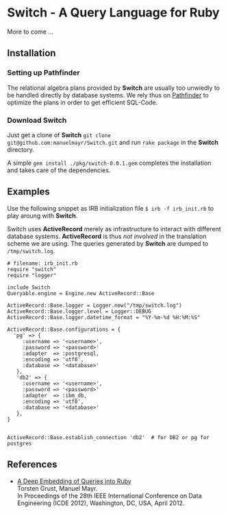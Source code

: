 Switch - A Query Language for Ruby
==================================

More to come ...

Installation
------------

### Setting up Pathfinder
The relational algebra plans provided by **Switch** are usually too unwiedly to be handled directly by database systems. We rely thus on [Pathfinder](http://db.inf.uni-tuebingen.de/research/pathfinder/download) to optimize the plans in
order to get efficient SQL-Code.

### Download Switch
Just get a clone of **Switch** ``
git clone git@github.com:manuelmayr/Switch.git
``
and run `rake package` in the **Switch** directory.

A simple ``gem install ./pkg/switch-0.0.1.gem`` completes the installation
and takes care of the dependencies.


Examples
--------
Use the following snippet as IRB initialization file ``$ irb -f irb_init.rb`` to play aroung with **Switch**.

Switch uses **ActiveRecord** merely as infrastructure to interact with different database systems. **ActiveRecord** is thus *not involved* in the translation scheme we are using. The queries generated by **Switch** are dumped to `/tmp/switch.log`. 


```
# filename: irb_init.rb
require "switch"
require "logger"

include Switch
Queryable.engine = Engine.new ActiveRecord::Base

ActiveRecord::Base.logger = Logger.new("/tmp/switch.log")
ActiveRecord::Base.logger.level = Logger::DEBUG
ActiveRecord::Base.logger.datetime_format = "%Y-%m-%d %H:%M:%S"

ActiveRecord::Base.configurations = { 
  'pg' => {
     :username => '<username>',
     :password => '<password>'
     :adapter  => :postgresql,
     :encoding => 'utf8',
     :database => '<database>'
   },  
   'db2' => {
     :username => '<username>',
     :password => '<password>'
     :adapter  => :ibm_db,
     :encoding => 'utf8',
     :database => '<database>'
   },  
}


ActiveRecord::Base.establish_connection 'db2'  # for DB2 or pg for postgres
```

References
----------
* [A Deep Embedding of Queries into Ruby](http://db.inf.uni-tuebingen.de/files/publications/off-the-beaten-track.pdf)  
  Torsten Grust, Manuel Mayr.  
  In Proceedings of the 28th IEEE International Conference on Data Engineering (ICDE 2012), Washington, DC, USA, April 2012.
